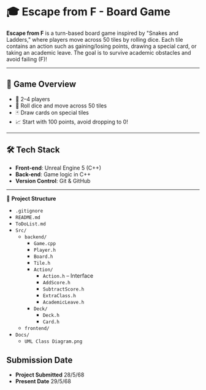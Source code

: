 # 🎓 Escape from F - Board Game

**Escape from F** is a turn-based board game inspired by "Snakes and Ladders," where players move across 50 tiles by rolling dice. Each tile contains an action such as gaining/losing points, drawing a special card, or taking an academic leave. The goal is to survive academic obstacles and avoid failing (F)!

---

## 🧩 Game Overview

- 👥 2–4 players
- 🎲 Roll dice and move across 50 tiles
- 🃏 Draw cards on special tiles
- 📈 Start with 100 points, avoid dropping to 0!

---

## 🛠️ Tech Stack

- **Front-end**: Unreal Engine 5 (C++)
- **Back-end**: Game logic in C++
- **Version Control**: Git & GitHub

---

📁 **Project Structure**

- `.gitignore`
- `README.md`
- `ToDoList.md`
- `Src/`
  - `backend/`
    - `Game.cpp`
    - `Player.h`
    - `Board.h`
    - `Tile.h`
    - `Action/`
      - `Action.h` – Interface
      - `AddScore.h`
      - `SubtractScore.h`
      - `ExtraClass.h`
      - `AcademicLeave.h`
    - `Deck/`
      - `Deck.h`
      - `Card.h`
  - `frontend/`
- `Docs/`
  - `UML Class Diagram.png`

## Submission Date
- **Project Submitted** 28/5/68
- **Present Date** 29/5/68